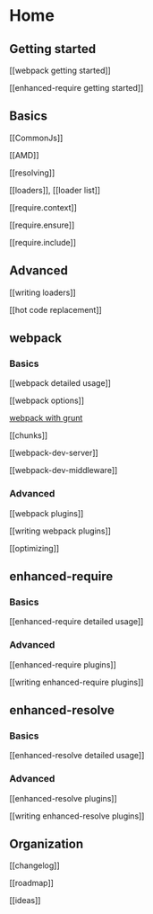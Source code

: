# Home

## Getting started

[[webpack getting started]]

[[enhanced-require getting started]]

## Basics

[[CommonJs]]

[[AMD]]

[[resolving]]

[[loaders]],
[[loader list]]

[[require.context]]

[[require.ensure]]

[[require.include]]

## Advanced

[[writing loaders]]

[[hot code replacement]]

## webpack

### Basics

[[webpack detailed usage]]

[[webpack options]]

[webpack with grunt](https://github.com/webpack/grunt-webpack)

[[chunks]]

[[webpack-dev-server]]

[[webpack-dev-middleware]]

### Advanced

[[webpack plugins]]

[[writing webpack plugins]]

[[optimizing]]

## enhanced-require

### Basics

[[enhanced-require detailed usage]]

### Advanced

[[enhanced-require plugins]]

[[writing enhanced-require plugins]]

## enhanced-resolve

### Basics

[[enhanced-resolve detailed usage]]

### Advanced

[[enhanced-resolve plugins]]

[[writing enhanced-resolve plugins]]

## Organization

[[changelog]]

[[roadmap]]

[[ideas]]